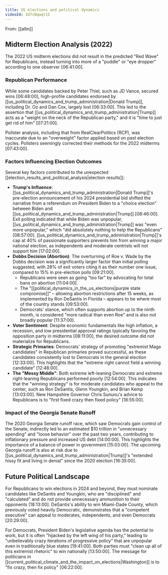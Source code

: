 ```yaml
---
title: US elections and political dynamics
videoId: Id7cNqwqt1I
---
```


From: [[allin]] <br/> 

## Midterm Election Analysis (2022)

The 2022 US midterm elections did not result in the predicted "Red Wave" for Republicans, instead turning into more of a "puddle" or "eye dropper" according to one observer <a class="yt-timestamp" data-t="06:41:00">[06:41:00]</a>.

### Republican Performance

While some candidates backed by Peter Thiel, such as JD Vance, secured wins <a class="yt-timestamp" data-t="06:48:00">[06:48:00]</a>, high-profile candidates endorsed by [[us_political_dynamics_and_trump_administration|Donald Trump]], including Dr. Oz and Dan Cox, largely lost <a class="yt-timestamp" data-t="06:33:00">[06:33:00]</a>. This led to the assertion that [[us_political_dynamics_and_trump_administration|Trump]] acts as a "weight on the neck of the Republican party," and it is "time to just get rid of him" <a class="yt-timestamp" data-t="07:21:00">[07:21:00]</a>.

Pollster analysis, including that from RealClearPolitics (RCP), was inaccurate due to an "overweight" factor applied based on past election cycles. Pollsters seemingly corrected their methods for the 2022 midterms <a class="yt-timestamp" data-t="07:43:00">[07:43:00]</a>.

### Factors Influencing Election Outcomes

Several key factors contributed to the unexpected [[election_results_and_political_analysis|election results]]:

*   **Trump's Influence**: [[us_political_dynamics_and_trump_administration|Donald Trump]]'s pre-election announcement of his 2024 presidential bid shifted the narrative from a referendum on President Biden to a "choice election" between Biden and [[us_political_dynamics_and_trump_administration|Trump]] <a class="yt-timestamp" data-t="08:46:00">[08:46:00]</a>. Exit polling indicated that while Biden was unpopular, [[us_political_dynamics_and_trump_administration|Trump]] was "even more unpopular," which "did absolutely nothing to help the Republicans" <a class="yt-timestamp" data-t="08:57:00">[08:57:00]</a>. [[us_political_dynamics_and_trump_administration|Trump]]'s cap at 40% of passionate supporters prevents him from winning a major national election, as independents and moderate centrists will not support him <a class="yt-timestamp" data-t="17:02:00">[17:02:00]</a>.
*   **Dobbs Decision (Abortion)**: The overturning of Roe v. Wade by the Dobbs decision was a significantly larger factor than initial polling suggested, with 28% of exit voters citing it as their number one issue, compared to 15% in pre-election polls <a class="yt-timestamp" data-t="09:21:00">[09:21:00]</a>.
    *   Republicans were seen as going "too far" by advocating for total bans on abortion <a class="yt-timestamp" data-t="11:04:00">[11:04:00]</a>.
    *   The "[[political_dynamics_in_the_us_elections|purple state compromise]]" – allowing abortion restrictions after 15 weeks, as implemented by Ron DeSantis in Florida – appears to be where most of the country stands <a class="yt-timestamp" data-t="09:53:00">[09:53:00]</a>.
    *   Democrats' stance, which often supports abortion up to the ninth month, is considered "more radical than even Roe" and is also not broadly popular <a class="yt-timestamp" data-t="11:37:00">[11:37:00]</a>.
*   **Voter Sentiment**: Despite economic fundamentals like high inflation, a recession, and low presidential approval ratings typically favoring the opposition party in midterms <a class="yt-timestamp" data-t="08:11:00">[08:11:00]</a>, the desired outcome did not materialize for Republicans.
*   **Strategic Primaries**: Democrats' strategy of promoting "extremist Maga candidates" in Republican primaries proved successful, as these candidates consistently lost to Democrats in the general election <a class="yt-timestamp" data-t="12:33:00">[12:33:00]</a>. This highlights that the "extreme right cannot field a winning candidate" <a class="yt-timestamp" data-t="12:48:00">[12:48:00]</a>.
*   **The "Messy Middle"**: Both extreme left-leaning Democrats and extreme right-leaning Republicans performed poorly <a class="yt-timestamp" data-t="12:54:00">[12:54:00]</a>. This indicates that the "winning strategy" is for moderate candidates who appeal to the center, such as Ron DeSantis, Glenn Youngkin, and Brian Kemp <a class="yt-timestamp" data-t="13:03:00">[13:03:00]</a>. New Hampshire Governor Chris Sununu's advice to Republicans is to "first fixed crazy then fixed policy" <a class="yt-timestamp" data-t="18:55:00">[18:55:00]</a>.

### Impact of the Georgia Senate Runoff

The 2020 Georgia Senate runoff race, which saw Democrats gain control of the Senate, indirectly led to an estimated $10 trillion in "unnecessary spending" and "loose behavior" over the past two years, contributing to inflationary pressure and increased US debt <a class="yt-timestamp" data-t="14:00:00">[14:00:00]</a>. This highlights the importance of a balance of power in government <a class="yt-timestamp" data-t="15:03:00">[15:03:00]</a>. The upcoming Georgia runoff is also at risk due to [[us_political_dynamics_and_trump_administration|Trump]]'s "extended hissy fit and living in denial" since the 2020 election <a class="yt-timestamp" data-t="16:35:00">[16:35:00]</a>.

## Future Political Landscape

For Republicans to win elections in 2024 and beyond, they must nominate candidates like DeSantis and Youngkin, who are "disciplined" and "calculated" and do not provide unnecessary ammunition to their opponents <a class="yt-timestamp" data-t="18:13:00">[18:13:00]</a>. DeSantis's ability to win Miami-Dade County, which previously voted heavily Democratic, demonstrates that a "competent executive" can appeal to moderates, independents, and even Democrats <a class="yt-timestamp" data-t="20:29:00">[20:29:00]</a>.

For Democrats, President Biden's legislative agenda has the potential to work, but it is often "hijacked by the left wing of his party," leading to "unbelievably crazy iterations of progressive policy" that are unpopular even in traditionally blue states <a class="yt-timestamp" data-t="19:41:00">[19:41:00]</a>. Both parties must "clean up all of this extremist rhetoric" to win nationally <a class="yt-timestamp" data-t="13:50:00">[13:50:00]</a>. The message for politicians in [[current_political_climate_and_the_impact_on_elections|Washington]] is to "fix crazy, then fix policy" <a class="yt-timestamp" data-t="06:22:00">[06:22:00]</a>.